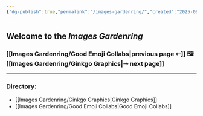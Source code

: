 ```yaml
---
{"dg-publish":true,"permalink":"/images-gardenring/","created":"2025-09-21T11:21:36.043-04:00","updated":"2025-09-21T11:32:49.096-04:00"}
---
```


## Welcome to the *Images Gardenring*

### [[Images Gardenring/Good Emoji Collabs\|previous page ⇽]]  🖼️  [[Images Gardenring/Ginkgo Graphics\|⇾ next page]]

---
### Directory:
- [[Images Gardenring/Ginkgo Graphics\|Ginkgo Graphics]]
- [[Images Gardenring/Good Emoji Collabs\|Good Emoji Collabs]]